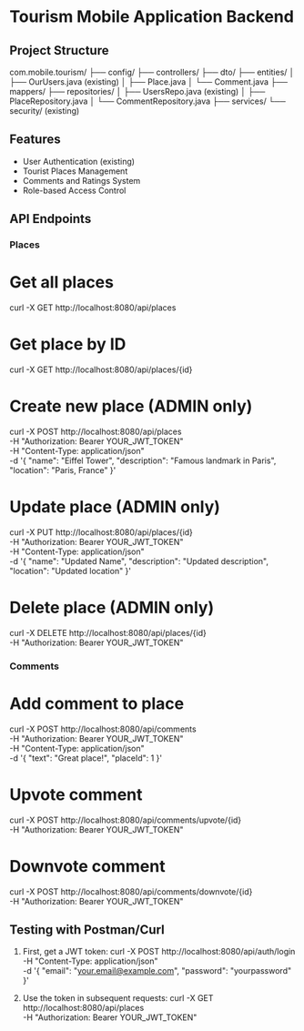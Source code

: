 

# Tourism Mobile Application Backend

## Project Structure

com.mobile.tourism/
├── config/
├── controllers/
├── dto/
├── entities/
│   ├── OurUsers.java (existing)
│   ├── Place.java
│   └── Comment.java
├── mappers/
├── repositories/
│   ├── UsersRepo.java (existing)
│   ├── PlaceRepository.java
│   └── CommentRepository.java
├── services/
└── security/ (existing)

## Features
- User Authentication (existing)
- Tourist Places Management
- Comments and Ratings System
- Role-based Access Control

## API Endpoints

### Places

# Get all places
curl -X GET http://localhost:8080/api/places

# Get place by ID
curl -X GET http://localhost:8080/api/places/{id}

# Create new place (ADMIN only)
curl -X POST http://localhost:8080/api/places \
  -H "Authorization: Bearer YOUR_JWT_TOKEN" \
  -H "Content-Type: application/json" \
  -d '{
    "name": "Eiffel Tower",
    "description": "Famous landmark in Paris",
    "location": "Paris, France"
  }'

# Update place (ADMIN only)
curl -X PUT http://localhost:8080/api/places/{id} \
  -H "Authorization: Bearer YOUR_JWT_TOKEN" \
  -H "Content-Type: application/json" \
  -d '{
    "name": "Updated Name",
    "description": "Updated description",
    "location": "Updated location"
  }'

# Delete place (ADMIN only)
curl -X DELETE http://localhost:8080/api/places/{id} \
  -H "Authorization: Bearer YOUR_JWT_TOKEN"

### Comments

# Add comment to place
curl -X POST http://localhost:8080/api/comments \
  -H "Authorization: Bearer YOUR_JWT_TOKEN" \
  -H "Content-Type: application/json" \
  -d '{
    "text": "Great place!",
    "placeId": 1
  }'

# Upvote comment
curl -X POST http://localhost:8080/api/comments/upvote/{id} \
  -H "Authorization: Bearer YOUR_JWT_TOKEN"

# Downvote comment
curl -X POST http://localhost:8080/api/comments/downvote/{id} \
  -H "Authorization: Bearer YOUR_JWT_TOKEN"

## Testing with Postman/Curl

1. First, get a JWT token:
curl -X POST http://localhost:8080/api/auth/login \
  -H "Content-Type: application/json" \
  -d '{
    "email": "your.email@example.com",
    "password": "yourpassword"
  }'

2. Use the token in subsequent requests:
curl -X GET http://localhost:8080/api/places \
  -H "Authorization: Bearer YOUR_JWT_TOKEN"

